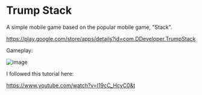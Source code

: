 # Trump Stack

A simple mobile game based on the popular mobile game, "Stack".

https://play.google.com/store/apps/details?id=com.DDeveloper.TrumpStack

Gameplay:

![image](https://lh3.googleusercontent.com/ffCgq0_JAKIUf3f3ZkjQ1VfZI9wzN18A9Os4wUgUFspIkdgNBdQd_3EXDa042K2jmWBy=w1920-h949-rw)




I followed this tutorial here:

https://www.youtube.com/watch?v=I19cC_HcyC0&t
